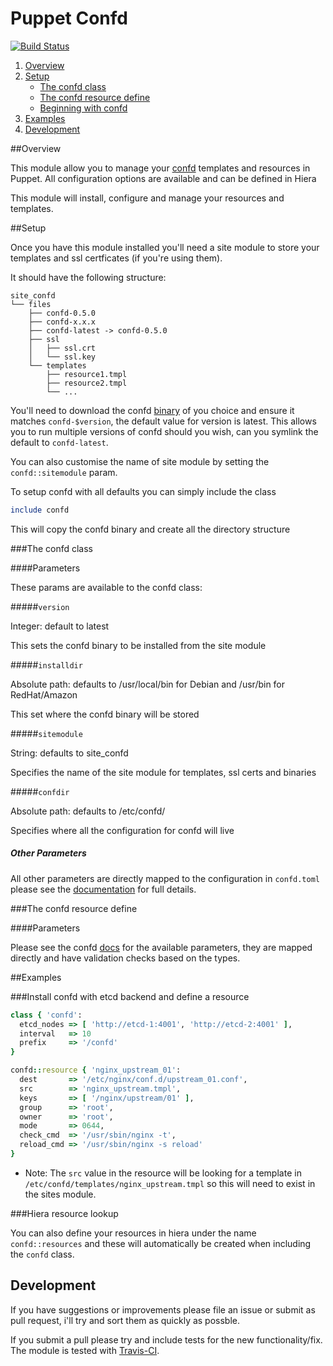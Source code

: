 # Puppet Confd

[![Build Status](https://travis-ci.org/ajcrowe/puppet-confd.png?branch=master)](https://travis-ci.org/ajcrowe/puppet-confd)


1. [Overview](#overview)
2. [Setup](#setup)
    * [The confd class](#the-confd-class)
    * [The confd resource define](#the-confd-resource-define)
    * [Beginning with confd](#beginning-with-confd)
3. [Examples](#examples)
4. [Development](#development)

##Overview

This module allow you to manage your [confd](https://github.com/kelseyhightower/confd) templates and resources in Puppet. All configuration options are available and can be defined in Hiera

This module will install, configure and manage your resources and templates.

##Setup

Once you have this module installed you'll need a site module to store your templates and ssl certficates (if you're using them).

It should have the following structure:

```
site_confd
└── files
    ├── confd-0.5.0
    ├── confd-x.x.x
    ├── confd-latest -> confd-0.5.0
    ├── ssl
    │   ├── ssl.crt
    │   └── ssl.key
    └── templates
        ├── resource1.tmpl
        ├── resource2.tmpl
        └── ...
```

You'll need to download the confd [binary](https://github.com/kelseyhightower/confd/releases) of you choice and ensure it matches `confd-$version`, the default value for version is latest. This allows you to run multiple versions of confd should you wish, can you symlink the default to `confd-latest`. 

You can also customise the name of site module by setting the `confd::sitemodule` param.

To setup confd with all defaults you can simply include the class 

```ruby
include confd
```

This will copy the confd binary and create all the directory structure

###The confd class

####Parameters

These params are available to the confd class:

#####`version`

Integer: default to latest

This sets the confd binary to be installed from the site module

#####`installdir`

Absolute path: defaults to /usr/local/bin for Debian and /usr/bin for RedHat/Amazon

This set where the confd binary will be stored

#####`sitemodule`

String: defaults to site_confd 

Specifies the name of the site module for templates, ssl certs and binaries

#####`confdir`

Absolute path: defaults to /etc/confd/ 

Specifies where all the configuration for confd will live

##### Other Parameters

All other parameters are directly mapped to the configuration in `confd.toml` please see the [documentation](https://github.com/kelseyhightower/confd/blob/master/docs/configuration-guide.md) for full details.

###The confd resource define

####Parameters

Please see the confd [docs](https://github.com/kelseyhightower/confd/blob/master/docs/template-resources.md) for the available parameters, they are mapped directly and have validation checks based on the types.

##Examples

###Install confd with etcd backend and define a resource

```ruby
class { 'confd':
  etcd_nodes => [ 'http://etcd-1:4001', 'http://etcd-2:4001' ],
  interval   => 10
  prefix     => '/confd'
}

confd::resource { 'nginx_upstream_01':
  dest       => '/etc/nginx/conf.d/upstream_01.conf',
  src        => 'nginx_upstream.tmpl',
  keys       => [ '/nginx/upstream/01' ],
  group      => 'root',
  owner      => 'root',
  mode       => 0644,
  check_cmd  => '/usr/sbin/nginx -t',
  reload_cmd => '/usr/sbin/nginx -s reload'  
}
```

* Note: The `src` value in the resource will be looking for a template in `/etc/confd/templates/nginx_upstream.tmpl` so this will need to exist in the sites module.

###Hiera resource lookup

You can also define your resources in hiera under the name `confd::resources` and these will automatically be created when including the `confd` class.

## Development

If you have suggestions or improvements please file an issue or submit as pull request, i'll try and sort them as quickly as possble.

If you submit a pull please try and include tests for the new functionality/fix. The module is tested with [Travis-CI](https://travis-ci.org/ajcrowe/puppet-confd).

